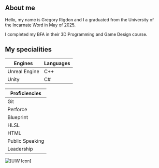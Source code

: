 ## About me

Hello, my name is Gregory Rigdon and I a graduated from the University of the Incarnate Word in May of 2025.

I completed my BFA in their 3D Programming and Game Design course.

## My specialities

| Engines       | Languages |
|---------------|-----------|
| Unreal Engine | C++       |
| Unity         | C#        |

| Proficiencies     |
|-------------------|
| Git               |
| Perforce          |
| Blueprint         |
| HLSL              |
| HTML              |
| Public Speaking   |
| Leadership        |

<!--

- 🔭 I’m currently working on ...
- 🌱 I’m currently learning ...
- 👯 I’m looking to collaborate on ...
- 🤔 I’m looking for help with ...
- 💬 Ask me about ...
- 📫 How to reach me: ...
- 😄 Pronouns: ...
- ⚡ Fun fact: ...
-->

<picture>
  <img 
    alt="[UIW Icon]" 
    src="https://scontent-hou1-1.xx.fbcdn.net/v/t39.30808-6/327314748_1621189711638059_1411779376012786626_n.png?_nc_cat=108&ccb=1-7&_nc_sid=6ee11a&_nc_ohc=jajqf6Ta4VYQ7kNvwGOBznv&_nc_oc=Adm0wG_35s0TLijDubyVc3AkxpryfiyTGa0y2DVJTYxRx7zPGCmWyaYS2mazPRRhQ5asGRz2-fDAebKVPwMvEl5f&_nc_zt=23&_nc_ht=scontent-hou1-1.xx&_nc_gid=C_WuaF3AbyFQSNs_43xnww&oh=00_AfLLf8QQRemRnXNubmQEqCWB-8NqBKS___--oX4uS2YgKg&oe=6822B742">
</picture>
